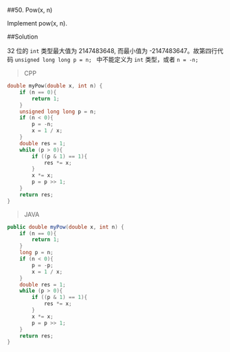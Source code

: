 ##50. Pow(x, n)

Implement pow(x, n).

##Solution

32 位的 `int` 类型最大值为 2147483648, 而最小值为 -2147483647。故第四行代码 `unsigned long long p = n; ` 中不能定义为 `int` 类型，或者 `n = -n;`

>CPP

```cpp
double myPow(double x, int n) {
	if (n == 0){
		return 1;
	}
	unsigned long long p = n;
	if (n < 0){
		p = -n;
		x = 1 / x;
	}
	double res = 1;
	while (p > 0){
		if ((p & 1) == 1){
			res *= x;
		}
		x *= x;
		p = p >> 1;
	}
	return res;
}
```

>JAVA

```java
public double myPow(double x, int n) {
    if (n == 0){
    	return 1;
    }
    long p = n;
    if (n < 0){
    	p = -p;
    	x = 1 / x;
    }
    double res = 1;
    while (p > 0){
    	if ((p & 1) == 1){
    		res *= x;
    	}
    	x *= x;
    	p = p >> 1;
    }
    return res;
}
```